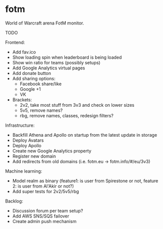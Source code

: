 fotm
====

World of Warcraft arena FotM monitor.

TODO

Frontend:
- Add fav.ico
- Show loading spin when leaderboard is being loaded
- Show win ratio for teams (possibly setups)
- Add Google Analytics virtual pages
- Add donate button
- Add sharing options:
  - Facebook share/like
  - Google +1
  - VK
- Brackets:
  - 2v2, take most stuff from 3v3 and check on lower sizes
  - 5v5, remove names?
  - rbg, remove names, classes, redesign filters?

Infrastructure:
- Backfill Athena and Apollo on startup from the latest update in storage
- Deploy Avatars
- Deploy Apollo
- Create new Google Analytics property
- Register new domain
- Add redirects from old domains (i.e. fotm.eu -> fotm.info/#/eu/3v3)

Machine learning:
- Model realm as binary (feature1: is user from Spirestone or not, feature 2: is user from Al'Akir or not?)
- Add super tests for 2v2/5v5/rbg

Backlog:
- Discussion forum per team setup?
- Add AWS SNS/SQS failover
- Create admin push mechanism
